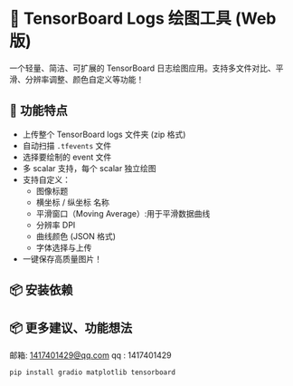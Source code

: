 # 🎨 TensorBoard Logs 绘图工具 (Web版)

一个轻量、简洁、可扩展的 TensorBoard 日志绘图应用。支持多文件对比、平滑、分辨率调整、颜色自定义等功能！

## 🚀 功能特点
- 上传整个 TensorBoard logs 文件夹 (zip 格式)
- 自动扫描 `.tfevents` 文件
- 选择要绘制的 event 文件
- 多 scalar 支持，每个 scalar 独立绘图
- 支持自定义：
  - 图像标题
  - 横坐标 / 纵坐标 名称
  - 平滑窗口（Moving Average）:用于平滑数据曲线
  - 分辨率 DPI
  - 曲线颜色 (JSON 格式)
  - 字体选择与上传
- 一键保存高质量图片！

## 📦 安装依赖

## 📦 更多建议、功能想法
邮箱: 1417401429@qq.com
qq : 1417401429

```bash
pip install gradio matplotlib tensorboard
